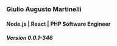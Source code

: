 
### Giulio Augusto Martinelli
#### Node.js | React | PHP Software Engineer
##### Version 0.0.1-346
